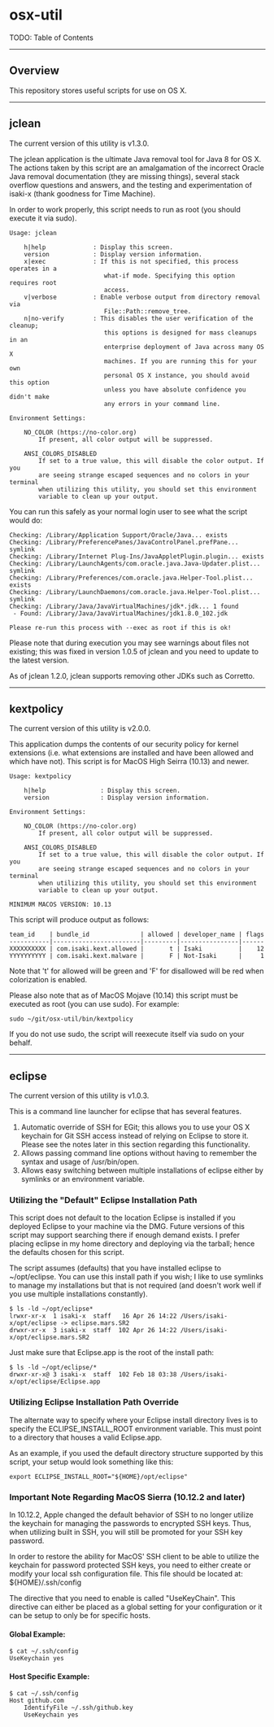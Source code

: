 # osx-util

TODO: Table of Contents

- - -

## Overview

This repository stores useful scripts for use on OS X.

- - -

## jclean

The current version of this utility is v1.3.0.

The jclean application is the ultimate Java removal tool for Java 8 for OS X. The actions taken by this script are an amalgamation of the incorrect Oracle Java removal documentation (they are missing things), several stack overflow questions and answers, and the testing and experimentation of isaki-x (thank goodness for Time Machine).

In order to work properly, this script needs to run as root (you should execute it via sudo).

    Usage: jclean
    
        h|help             : Display this screen.
        version            : Display version information.
        x|exec             : If this is not specified, this process operates in a
                              what-if mode. Specifying this option requires root
                              access.
        v|verbose          : Enable verbose output from directory removal via
                              File::Path::remove_tree.
        n|no-verify        : This disables the user verification of the cleanup;
                              this options is designed for mass cleanups in an
                              enterprise deployment of Java across many OS X
                              machines. If you are running this for your own
                              personal OS X instance, you should avoid this option
                              unless you have absolute confidence you didn't make
                              any errors in your command line.
    
    Environment Settings:
    
        NO_COLOR (https://no-color.org)
            If present, all color output will be suppressed.
    
        ANSI_COLORS_DISABLED
            If set to a true value, this will disable the color output. If you
            are seeing strange escaped sequences and no colors in your terminal
            when utilizing this utility, you should set this environment
            variable to clean up your output.


You can run this safely as your normal login user to see what the script would do:

    Checking: /Library/Application Support/Oracle/Java... exists
    Checking: /Library/PreferencePanes/JavaControlPanel.prefPane... symlink
    Checking: /Library/Internet Plug-Ins/JavaAppletPlugin.plugin... exists
    Checking: /Library/LaunchAgents/com.oracle.java.Java-Updater.plist... symlink
    Checking: /Library/Preferences/com.oracle.java.Helper-Tool.plist... exists
    Checking: /Library/LaunchDaemons/com.oracle.java.Helper-Tool.plist... symlink
    Checking: /Library/Java/JavaVirtualMachines/jdk*.jdk... 1 found
     - Found: /Library/Java/JavaVirtualMachines/jdk1.8.0_102.jdk
    
    Please re-run this process with --exec as root if this is ok!

Please note that during execution you may see warnings about files not existing; this was fixed in version 1.0.5 of jclean and you need to update to the latest version.

As of jclean 1.2.0, jclean supports removing other JDKs such as Corretto.

- - -

## kextpolicy

The current version of this utility is v2.0.0.

This application dumps the contents of our security policy for kernel extensions (i.e. what extensions are installed and have been allowed and which have not). This script is for MacOS High Seirra (10.13) and newer.

    Usage: kextpolicy
    
        h|help               : Display this screen.
        version              : Display version information.
    
    Environment Settings:
    
        NO_COLOR (https://no-color.org)
            If present, all color output will be suppressed.
    
        ANSI_COLORS_DISABLED
            If set to a true value, this will disable the color output. If you
            are seeing strange escaped sequences and no colors in your terminal
            when utilizing this utility, you should set this environment
            variable to clean up your output.
    
    MINIMUM MACOS VERSION: 10.13


This script will produce output as follows:

    team_id    | bundle_id              | allowed | developer_name | flags
    -----------|------------------------|---------|----------------|------
    XXXXXXXXXX | com.isaki.kext.allowed |       t | Isaki          |    12
    YYYYYYYYYY | com.isaki.kext.malware |       F | Not-Isaki      |     1

Note that 't' for allowed will be green and 'F' for disallowed will be red when colorization is enabled.

Please also note that as of MacOS Mojave (10.14) this script must be executed as root (you can use sudo). For example:

    sudo ~/git/osx-util/bin/kextpolicy

If you do not use sudo, the script will reexecute itself via sudo on your behalf.

- - -

## eclipse

The current version of this utility is v1.0.3.

This is a command line launcher for eclipse that has several features.

1. Automatic override of SSH for EGit; this allows you to use your OS X keychain for Git SSH access instead of relying on Eclipse to store it. Please see the notes later in this section regarding this functionality.
2. Allows passing command line options without having to remember the syntax and usage of /usr/bin/open.
3. Allows easy switching between multiple installations of eclipse either by symlinks or an environment variable.

### Utilizing the "Default" Eclipse Installation Path

This script does not default to the location Eclipse is installed if you deployed Eclipse to your machine via the DMG. Future versions of this script may support searching there if enough demand exists. I prefer placing eclipse in my home directory and deploying via the tarball; hence the defaults chosen for this script.

The script assumes (defaults) that you have installed eclipse to ~/opt/eclipse. You can use this install path if you wish; I like to use symlinks to manage my installations but that is not required (and doesn't work well if you use multiple installations constantly).

    $ ls -ld ~/opt/eclipse*
    lrwxr-xr-x  1 isaki-x  staff   16 Apr 26 14:22 /Users/isaki-x/opt/eclipse -> eclipse.mars.SR2
    drwxr-xr-x  3 isaki-x  staff  102 Apr 26 14:22 /Users/isaki-x/opt/eclipse.mars.SR2

Just make sure that Eclipse.app is the root of the install path:

    $ ls -ld ~/opt/eclipse/*
    drwxr-xr-x@ 3 isaki-x  staff  102 Feb 18 03:38 /Users/isaki-x/opt/eclipse/Eclipse.app

### Utilizing Eclipse Installation Path Override

The alternate way to specify where your Eclipse install directory lives is to specify the ECLIPSE_INSTALL_ROOT environment variable. This must point to a directory that houses a valid Eclipse.app.

As an example, if you used the default directory structure supported by this script, your setup would look something like this:

    export ECLIPSE_INSTALL_ROOT="${HOME}/opt/eclipse"

### Important Note Regarding MacOS Sierra (10.12.2 and later)

In 10.12.2, Apple changed the default behavior of SSH to no longer utilize the keychain for managing the passwords to encrypted SSH keys. Thus, when utilizing built in SSH, you will still be promoted for your SSH key password.

In order to restore the ability for MacOS' SSH client to be able to utilize the keychain for password protected SSH keys, you need to either create or modify your local ssh configuration file. This file should be located at: ${HOME}/.ssh/config

The directive that you need to enable is called "UseKeyChain". This directive can either be placed as a global setting for your configuration or it can be setup to only be for specific hosts.

#### Global Example:

    $ cat ~/.ssh/config
    UseKeychain yes

#### Host Specific Example:

    $ cat ~/.ssh/config
    Host github.com
        IdentifyFile ~/.ssh/github.key
        UseKeychain yes
